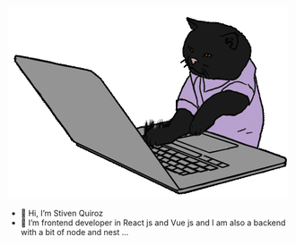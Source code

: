 ![imagen cat](./cat.gif)

- 👋 Hi, I’m Stiven Quiroz
- 👀 I’m frontend developer in React js and Vue js and I am also a backend with a bit of node and nest ...
